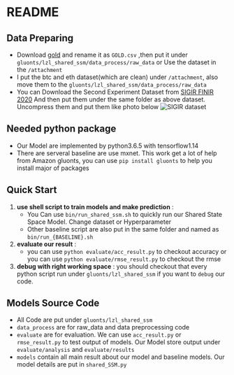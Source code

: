 # README
## Data Preparing
* Download [gold](https://finance.yahoo.com/quote/GOLD/history?p=GOLD) and rename it as `GOLD.csv` ,then put it under `gluonts/lzl_shared_ssm/data_process/raw_data` or Use the dataset in the `/attachment`
* I put the btc and eth dataset(which are clean) under `/attachment`, also move them to the `gluonts/lzl_shared_ssm/data_process/raw_data`
* You can Download the Second Experiment Dataset from [SIGIR FINIR 2020](https://www.biendata.xyz/competition/finir/data/) And then put them under the same folder as above dataset. Uncompress them and put them like photo below
  ![SIGIR dataset](https://gitee.com/joelonglin/pig-go_image/raw/master/img2106/20210608231954.png)


## Needed python package
* Our Model are implemented by python3.6.5 with tensorflow1.14
* There are serveral baseline are use mxnet. This work get a lot of help from Amazon gluonts, you can use `pip install gluonts` to help you install major of packages

## Quick Start

1. **use shell script to train models and make prediction** : 
   * You Can use `bin/run_shared_ssm.sh` to quickly run our Shared State Space Model. Change dataset or Hyperparameter
   *  Other baseline script are also put in the same folder and named as `bin/run_{BASELINE}.sh`
2. **evaluate our result** :
   * you can use `python evaluate/acc_result.py` to checkout accuracy or you can use `python evaluate/rmse_result.py` to checkout the rmse
3. **debug with right working space** : you should checkout that every python script run under `gluonts/lzl_shared_ssm` if you want to `debug` our code.


## Models Source Code
* All Code are put under `gluonts/lzl_shared_ssm`
* `data_process` are for raw_data and data preprocessing code
* `evaluate` are for evaluation. We can use `acc_result.py` or `rmse_result.py` to test output of models. Our Model store output under `evaluate/analysis` and `evaluate/results`
* `models` contain all main result about our model and baseline models. Our model details are put in `shared_SSM.py`
